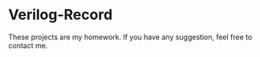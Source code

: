# Verilog-Record
These projects are my homework. If you have any suggestion, feel free to contact me. 
